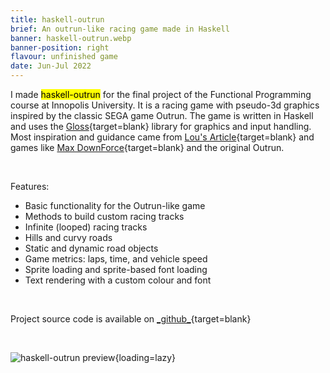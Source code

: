 ```yaml
---
title: haskell-outrun
brief: An outrun-like racing game made in Haskell
banner: haskell-outrun.webp
banner-position: right
flavour: unfinished game
date: Jun-Jul 2022
---
```


I made <mark class="highlight">haskell-outrun</mark> for the final project of the Functional Programming course at Innopolis University. It is a racing game with pseudo-3d graphics inspired by the classic SEGA game Outrun. The game is written in Haskell and uses the [Gloss](https://hackage.haskell.org/package/gloss){target=blank} library for graphics and input handling. Most inspiration and guidance came from [Lou\'s Article](https://web.archive.org/web/20230126045954/http://www.extentofthejam.com/pseudo/){target=blank} and games like [Max DownForce](https://youtu.be/CJKgefRQh1I){target=blank} and the original Outrun.

<br />

Features:

- Basic functionality for the Outrun-like game
- Methods to build custom racing tracks
- Infinite (looped) racing tracks
- Hills and curvy roads
- Static and dynamic road objects
- Game metrics: laps, time, and vehicle speed
- Sprite loading and sprite-based font loading
- Text rendering with a custom colour and font

<br />

Project source code is available on [\_github\_](https://github.com/danielpancake/haskell-outrun){target=blank}

<br />

![haskell-outrun preview](https://raw.githubusercontent.com/danielpancake/haskell-outrun/main/assets/preview.gif){loading=lazy}
